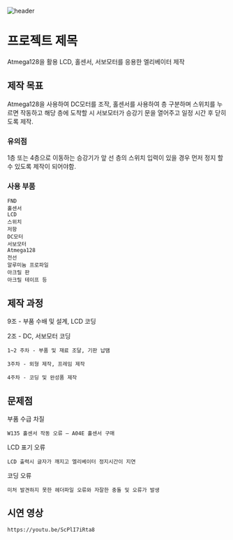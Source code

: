 ![header](https://capsule-render.vercel.app/api?type=Cylinder&color=auto&height=200&section=header&text=Elevator%20&fontSize=100)

# 프로젝트 제목

Atmega128을 활용 LCD, 홀센서, 서보모터를 응용한 엘리베이터 제작

## 제작 목표

Atmega128을 사용하여 DC모터를 조작, 홀센서를 사용하여 층 구분하며 스위치를 누르면 작동하고 해당 층에 도착할 시 서보모터가 승강기 문을 열어주고 일정 시간 후 닫히도록 제작.

### 유의점

1층 또는 4층으로 이동하는 승강기가 앞 선 층의 스위치 입력이 있을 경우 먼저 정지 할 수 있도록 제작이 되어야함.

### 사용 부품

```
FND
홀센서
LCD
스위치
저항
DC모터
서보모터
Atmega128
전선
알루미늄 프로파일
아크릴 판
아크릴 테이프 등
```

## 제작 과정

9조 - 부품 수배 및 설계, LCD 코딩

2조 - DC, 서보모터 코딩

```
1~2 주차 - 부품 및 재료 조달, 기판 납땜

3주차 - 외형 제작, 프레임 제작

4주차 - 코딩 및 완성품 제작
```

## 문제점

부품 수급 차질

```
W135 홀센서 작동 오류 – A04E 홀센서 구매
```

LCD 표기 오류
```
LCD 출력시 글자가 깨지고 엘리베이터 정지시간이 지연
```

코딩 오류
```
미처 발견하지 못한 헤더파일 오류와 자잘한 충돌 및 오류가 발생
```

## 시연 영상

```
https://youtu.be/ScPlI7iRta8
```
